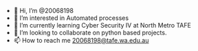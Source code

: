- 👋 Hi, I’m @20068198
- 👀 I’m interested in Automated processes
- 🌱 I’m currently learning Cyber Security IV at North Metro TAFE
- 💞️ I’m looking to collaborate on python based projects.
- 📫 How to reach me 20068198@tafe.wa.edu.au

<!---
20068198/20068198 is a ✨ special ✨ repository because its `README.md` (this file) appears on your GitHub profile.
You can click the Preview link to take a look at your changes.
--->
